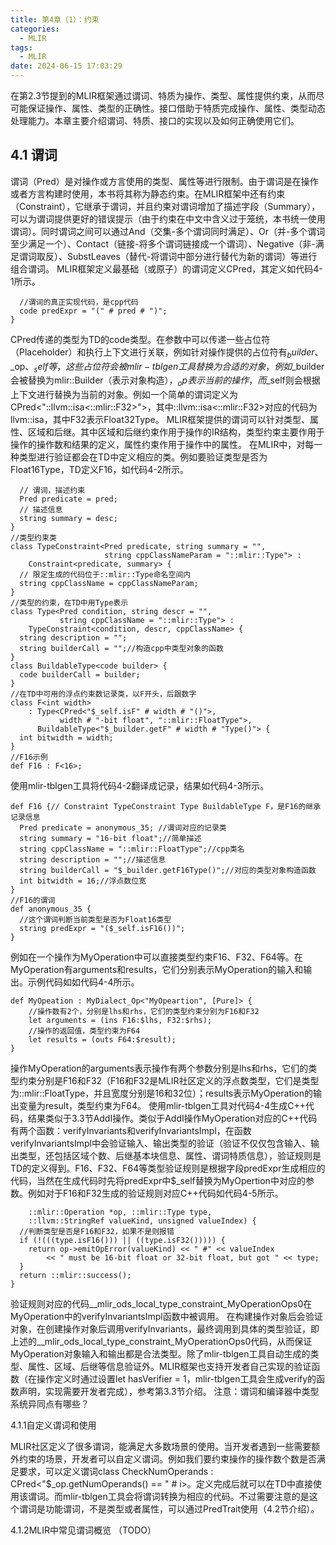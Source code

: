 ```yaml
---
title: 第4章（1）：约束
categories:
  - MLIR
tags:
  - MLIR
date: 2024-06-15 17:03:29
---
```


在第2.3节提到的MLIR框架通过谓词、特质为操作、类型、属性提供约束，从而尽可能保证操作、属性、类型的正确性。接口借助于特质完成操作、属性、类型动态处理能力。本章主要介绍谓词、特质、接口的实现以及如何正确使用它们。

## 4.1 谓词
谓词（Pred）是对操作或方言使用的类型、属性等进行限制。由于谓词是在操作或者方言构建时使用，本书将其称为静态约束。在MLIR框架中还有约束（Constraint），它继承于谓词，并且约束对谓词增加了描述字段（Summary），可以为谓词提供更好的错误提示（由于约束在中文中含义过于笼统，本书统一使用谓词）。同时谓词之间可以通过And（交集-多个谓词同时满足）、Or（并-多个谓词至少满足一个）、Contact（链接-将多个谓词链接成一个谓词）、Negative（非-满足谓词取反）、SubstLeaves（替代-将谓词中部分进行替代为新的谓词）等进行组合谓词。
MLIR框架定义最基础（或原子）的谓词定义CPred，其定义如代码4-1所示。

```class CPred<code pred> : Pred {
  //谓词的真正实现代码，是cpp代码
  code predExpr = "(" # pred # ")";
}
```

CPred传递的类型为TD的code类型。在参数中可以传递一些占位符（Placeholder）和执行上下文进行关联，例如针对操作提供的占位符有$_builder、$_op、$_self等，这些占位符会被mlir-tblgen工具替换为合适的对象，例如$_builder会被替换为mlir::Builder（表示对象构造），$_op表示当前的操作，而$_self则会根据上下文进行替换为当前的对象。例如一个简单的谓词定义为CPred<"::llvm::isa<::mlir::F32>">，其中::llvm::isa<::mlir::F32>对应的代码为llvm::isa<Float32Type>，其中F32表示Float32Type。
MLIR框架提供的谓词可以针对类型、属性、区域和后继。其中区域和后继约束作用于操作的IR结构，类型约束主要作用于操作的操作数和结果的定义，属性约束作用于操作中的属性。
在MLIR中，对每一种类型进行验证都会在TD中定义相应的类。例如要验证类型是否为Float16Type，TD定义F16，如代码4-2所示。

```class Constraint<Pred pred, string desc = ""> {
  // 谓词，描述约束
  Pred predicate = pred;
  // 描述信息
  string summary = desc;
}
//类型约束类
class TypeConstraint<Pred predicate, string summary = "",
                     string cppClassNameParam = "::mlir::Type"> :
    Constraint<predicate, summary> {
  // 限定生成的代码位于::mlir::Type命名空间内
  string cppClassName = cppClassNameParam;
}
//类型的约束，在TD中用Type表示
class Type<Pred condition, string descr = "",
           string cppClassName = "::mlir::Type"> :
    TypeConstraint<condition, descr, cppClassName> {
  string description = "";
  string builderCall = "";//构造cpp中类型对象的函数
}
class BuildableType<code builder> {
  code builderCall = builder;
}
//在TD中可用的浮点约束数记录类，以F开头，后跟数字
class F<int width>
    : Type<CPred<"$_self.isF" # width # "()">,
           width # "-bit float", "::mlir::FloatType">,
      BuildableType<"$_builder.getF" # width # "Type()"> {
  int bitwidth = width;
}
//F16示例
def F16 : F<16>;
```

使用mlir-tblgen工具将代码4-2翻译成记录，结果如代码4-3所示。


```//F16的记录
def F16 {// Constraint TypeConstraint Type BuildableType F，是F16的继承记录信息
  Pred predicate = anonymous_35; //谓词对应的记录类
  string summary = "16-bit float";//简单描述
  string cppClassName = "::mlir::FloatType";//cpp类名
  string description = "";//描述信息
  string builderCall = "$_builder.getF16Type()";//对应的类型对象构造函数
  int bitwidth = 16;//浮点数位宽
}
//F16的谓词
def anonymous_35 {
  //这个谓词判断当前类型是否为Float16类型
  string predExpr = "($_self.isF16())";
}

```

例如在一个操作为MyOperation中可以直接类型约束F16、F32、F64等。在MyOperation有arguments和results，它们分别表示MyOperation的输入和输出。示例代码如如代码4-4所示。

```//在MyDialect中定义一个操作MyOperation
def MyOpeation : MyDialect_Op<"MyOpeartion", [Pure]> {
    //操作数有2个，分别是lhs和rhs，它们的类型约束分别为F16和F32
    let arguments = (ins F16:$lhs, F32:$rhs);
    //操作的返回值，类型约束为F64
    let results = (outs F64:$result);
}
```

操作MyOperation的arguments表示操作有两个参数分别是lhs和rhs，它们的类型约束分别是F16和F32（F16和F32是MLIR社区定义的浮点数类型，它们是类型为::mlir::FloatType，并且宽度分别是16和32位）；results表示MyOperation的输出变量为result，类型约束为F64。
使用mlir-tblgen工具对代码4-4生成C++代码，结果类似于3.3节AddI操作。类似于AddI操作MyOperation对应的C++代码有两个函数：verifyInvariants和verifyInvariantsImpl，在函数verifyInvariantsImpl中会验证输入、输出类型的验证（验证不仅仅包含输入、输出类型，还包括区域个数、后继基本块信息、属性、谓词特质信息），验证规则是TD的定义得到。F16、F32、F64等类型验证规则是根据字段predExpr生成相应的代码，当然在生成代码时先将predExpr中$_self替换为MyOpertion中对应的参数。例如对于F16和F32生成的验证规则对应C++代码如代码4-5所示。

```static ::mlir::LogicalResult __mlir_ods_local_type_constraint_MyOperationOps0(
    ::mlir::Operation *op, ::mlir::Type type,
    ::llvm::StringRef valueKind, unsigned valueIndex) {
  //判断类型是否是F16和F32，如果不是则报错
  if (!(((type.isF16())) || ((type.isF32())))) {
    return op->emitOpError(valueKind) << " #" << valueIndex
        << " must be 16-bit float or 32-bit float, but got " << type;
  }
  return ::mlir::success();
}
```
验证规则对应的代码__mlir_ods_local_type_constraint_MyOperationOps0在MyOperation中的verifyInvariantsImpl函数中被调用。
在构建操作对象后会验证对象，在创建操作对象后调用verifyInvariants，最终调用到具体的类型验证，即上述的__mlir_ods_local_type_constraint_MyOperationOps0代码，从而保证MyOperation对象输入和输出都是合法类型。除了mlir-tblgen工具自动生成的类型、属性、区域、后继等信息验证外。MLIR框架也支持开发者自己实现的验证函数（在操作定义时通过设置let hasVerifier = 1，mlir-tblgen工具会生成verify的函数声明，实现需要开发者完成），参考第3.3节介绍。
注意：谓词和编译器中类型系统异同点有哪些？

4.1.1自定义谓词和使用

MLIR社区定义了很多谓词，能满足大多数场景的使用。当开发者遇到一些需要额外约束的场景，开发者可以自定义谓词。例如我们要约束操作的操作数个数是否满足要求，可以定义谓词class CheckNumOperands<int i> : CPred<"$_op.getNumOperands() == " # i>。定义完成后就可以在TD中直接使用该谓词。而mlir-tblgen工具会将谓词转换为相应的代码。不过需要注意的是这个谓词是功能谓词，不是类型或者属性，可以通过PredTrait使用（4.2节介绍）。

4.1.2MLIR中常见谓词概览 （TODO）

<!-- more -->
